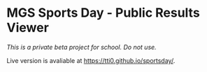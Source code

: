 # MGS Sports Day - Public Results Viewer

*This is a private beta project for school. Do not use.*

Live version is avaliable at https://tti0.github.io/sportsday/.

